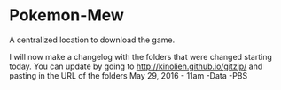 # Pokemon-Mew
A centralized location to download the game.

I will now make a changelog with the folders that were changed starting today. You can update by going to http://kinolien.github.io/gitzip/ and pasting in the URL of the folders
May 29, 2016 - 11am
-Data
-PBS
